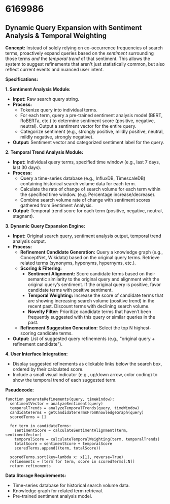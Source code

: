 # 6169986

## Dynamic Query Expansion with Sentiment Analysis & Temporal Weighting

**Concept:** Instead of solely relying on co-occurrence frequencies of search terms, proactively expand queries based on the *sentiment* surrounding those terms *and* the *temporal trend* of that sentiment. This allows the system to suggest refinements that aren't just statistically common, but also reflect current events and nuanced user intent.

**Specifications:**

**1. Sentiment Analysis Module:**

*   **Input:** Raw search query string.
*   **Process:**
    *   Tokenize query into individual terms.
    *   For each term, query a pre-trained sentiment analysis model (BERT, RoBERTa, etc.) to determine sentiment score (positive, negative, neutral).  Output a sentiment vector for the entire query.
    *   Categorize sentiment (e.g., strongly positive, mildly positive, neutral, mildly negative, strongly negative).
*   **Output:** Sentiment vector and categorized sentiment label for the query.

**2. Temporal Trend Analysis Module:**

*   **Input:** Individual query terms, specified time window (e.g., last 7 days, last 30 days).
*   **Process:**
    *   Query a time-series database (e.g., InfluxDB, TimescaleDB) containing historical search volume data for each term.
    *   Calculate the rate of change of search volume for each term within the specified time window. (e.g. Percentage increase/decrease).
    *   Combine search volume rate of change with sentiment scores gathered from Sentiment Analysis.
*   **Output:** Temporal trend score for each term (positive, negative, neutral, stagnant).

**3. Dynamic Query Expansion Engine:**

*   **Input:** Original search query, sentiment analysis output, temporal trend analysis output.
*   **Process:**
    *   **Refinement Candidate Generation:**  Query a knowledge graph (e.g., ConceptNet, Wikidata) based on the original query terms. Retrieve related terms (synonyms, hyponyms, hypernyms, etc.).
    *   **Scoring & Filtering:**
        *   **Sentiment Alignment:** Score candidate terms based on their semantic similarity to the original query and alignment with the original query’s sentiment.  If the original query is positive, favor candidate terms with positive sentiment.
        *   **Temporal Weighting:** Increase the score of candidate terms that are showing increasing search volume (positive trend) in the recent past. Discount terms with declining search volume.
        *   **Novelty Filter:** Prioritize candidate terms that haven’t been frequently suggested with this query or similar queries in the past.
    *   **Refinement Suggestion Generation:** Select the top N highest-scoring candidate terms.
*   **Output:** List of suggested query refinements (e.g., "original query + refinement candidate").

**4. User Interface Integration:**

*   Display suggested refinements as clickable links below the search box, ordered by their calculated score.
*   Include a small visual indicator (e.g., up/down arrow, color coding) to show the temporal trend of each suggested term.

**Pseudocode:**

```
function generateRefinements(query, timeWindow):
  sentimentVector = analyzeSentiment(query)
  temporalTrends = analyzeTemporalTrends(query, timeWindow)
  candidateTerms = getCandidateTermsFromKnowledgeGraph(query)
  scoredTerms = []

  for term in candidateTerms:
    sentimentScore = calculateSentimentAlignment(term, sentimentVector)
    temporalScore = calculateTemporalWeighting(term, temporalTrends)
    totalScore = sentimentScore + temporalScore
    scoredTerms.append((term, totalScore))

  scoredTerms.sort(key=lambda x: x[1], reverse=True)
  refinements = [term for term, score in scoredTerms[:N]]
  return refinements
```

**Data Storage Requirements:**

*   Time-series database for historical search volume data.
*   Knowledge graph for related term retrieval.
*   Pre-trained sentiment analysis model.